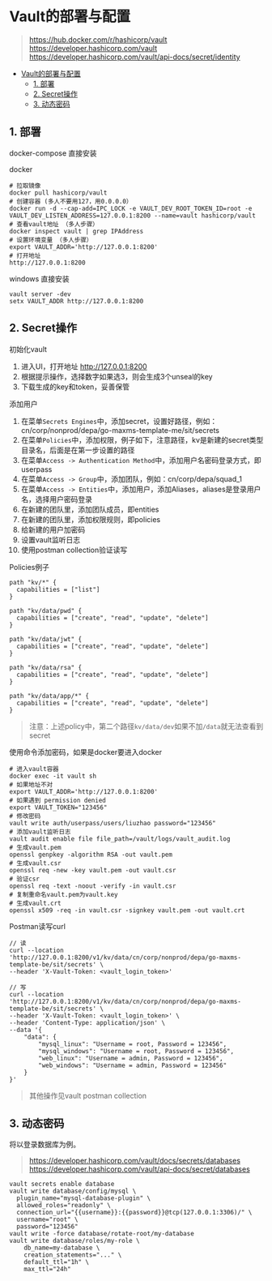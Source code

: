 # Vault的部署与配置

> https://hub.docker.com/r/hashicorp/vault
> https://developer.hashicorp.com/vault
> https://developer.hashicorp.com/vault/api-docs/secret/identity

<!-- TOC -->
* [Vault的部署与配置](#vault)
  * [1. 部署](#1-)
  * [2. Secret操作](#2-secret)
  * [3. 动态密码](#3-)
<!-- TOC -->

## 1. 部署

docker-compose 直接安装<br>

docker
```shell
# 拉取镜像
docker pull hashicorp/vault
# 创建容器 (多人不要用127，用0.0.0.0）
docker run -d --cap-add=IPC_LOCK -e VAULT_DEV_ROOT_TOKEN_ID=root -e VAULT_DEV_LISTEN_ADDRESS=127.0.0.1:8200 --name=vault hashicorp/vault
# 查看vault地址 （多人步骤）
docker inspect vault | grep IPAddress
# 设置环境变量 （多人步骤）
export VAULT_ADDR='http://127.0.0.1:8200'
# 打开地址
http://127.0.0.1:8200
```

windows 直接安装
```shell
vault server -dev
setx VAULT_ADDR http://127.0.0.1:8200
```

## 2. Secret操作

初始化vault
1. 进入UI，打开地址 http://127.0.0.1:8200
2. 根据提示操作，选择数字如果选3，则会生成3个unseal的key
3. 下载生成的key和token，妥善保管

添加用户
1. 在菜单`Secrets Engines`中，添加secret，设置好路径，例如：cn/corp/nonprod/depa/go-maxms-template-me/sit/secrets
2. 在菜单`Policies`中，添加权限，例子如下，注意路径，kv是新建的secret类型目录名，后面是在第一步设置的路径
3. 在菜单`Access -> Authentication Method`中，添加用户名密码登录方式，即userpass
4. 在菜单`Access -> Group`中，添加团队，例如：cn/corp/depa/squad_1
5. 在菜单`Access -> Entities`中，添加用户，添加Aliases，aliases是登录用户名，选择用户密码登录
6. 在新建的团队里，添加团队成员，即entities
7. 在新建的团队里，添加权限规则，即policies
8. 给新建的用户加密码
9. 设置vault监听日志
10. 使用postman collection验证读写

Policies例子
```hcl format
path "kv/*" {
  capabilities = ["list"]
}

path "kv/data/pwd" {
  capabilities = ["create", "read", "update", "delete"]
}

path "kv/data/jwt" {
  capabilities = ["create", "read", "update", "delete"]
}

path "kv/data/rsa" {
  capabilities = ["create", "read", "update", "delete"]
}

path "kv/data/app/*" {
  capabilities = ["create", "read", "update", "delete"]
}
```
> 注意：上述policy中，第二个路径`kv/data/dev`如果不加`/data`就无法查看到secret

使用命令添加密码，如果是docker要进入docker
```shell
# 进入vault容器
docker exec -it vault sh
# 如果地址不对
export VAULT_ADDR='http://127.0.0.1:8200'
# 如果遇到 permission denied
export VAULT_TOKEN="123456"
# 修改密码
vault write auth/userpass/users/liuzhao password="123456"
# 添加vault监听日志
vault audit enable file file_path=/vault/logs/vault_audit.log
# 生成vault.pem
openssl genpkey -algorithm RSA -out vault.pem
# 生成vault.csr
openssl req -new -key vault.pem -out vault.csr
# 验证csr
openssl req -text -noout -verify -in vault.csr
# 复制重命名vault.pem为vault.key
# 生成vault.crt
openssl x509 -req -in vault.csr -signkey vault.pem -out vault.crt
```

Postman读写curl
```curl
// 读
curl --location 'http://127.0.0.1:8200/v1/kv/data/cn/corp/nonprod/depa/go-maxms-template-be/sit/secrets' \
--header 'X-Vault-Token: <vault_login_token>'
```
```curl
// 写
curl --location 'http://127.0.0.1:8200/v1/kv/data/cn/corp/nonprod/depa/go-maxms-template-be/sit/secrets' \
--header 'X-Vault-Token: <vault_login_token>' \
--header 'Content-Type: application/json' \
--data '{
    "data": {
        "mysql_linux": "Username = root, Password = 123456",
        "mysql_windows": "Username = root, Password = 123456",
        "web_linux": "Username = admin, Password = 123456",
        "web_windows": "Username = admin, Password = 123456"
    }
}'
```

> 其他操作见vault postman collection

## 3. 动态密码

将以登录数据库为例。

> https://developer.hashicorp.com/vault/docs/secrets/databases
> https://developer.hashicorp.com/vault/api-docs/secret/databases


```shell
vault secrets enable database
vault write database/config/mysql \
  plugin_name="mysql-database-plugin" \
  allowed_roles="readonly" \
  connection_url="{{username}}:{{password}}@tcp(127.0.0.1:3306)/" \
  username="root" \
  password="123456"
vault write -force database/rotate-root/my-database
vault write database/roles/my-role \
    db_name=my-database \
    creation_statements="..." \
    default_ttl="1h" \
    max_ttl="24h"
```